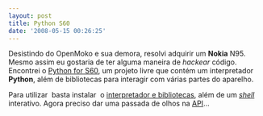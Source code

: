 ```yaml
---
layout: post
title: Python S60
date: '2008-05-15 00:26:25'
---
```



Desistindo do OpenMoko e sua demora, resolvi adquirir um **Nokia** N95. Mesmo assim eu gostaria de ter alguma maneira de *hackear* código. Encontrei o [Python for S60](http://opensource.nokia.com/projects/pythonfors60/ "Python for S60"), um projeto livre que contém um interpretador **Python**, além de bibliotecas para interagir com várias partes do aparelho.

Para utilizar  basta instalar  o [interpretador e bibliotecas](http://downloads.sourceforge.net/pys60/PythonForS60_1_4_3_3rdEd.SIS?modtime=1209367797&big_mirror=0), além de um [*shell*](http://downloads.sourceforge.net/pys60/PythonScriptShell_1_4_3_3rdEd.SIS?modtime=1209367821&big_mirror=0) interativo. Agora preciso dar uma passada de olhos na [API](http://downloads.sourceforge.net/pys60/PythonForS60_1_4_3_doc.pdf?modtime=1209367819&big_mirror=0)…


